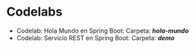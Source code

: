 # Codelabs
- Codelab: Hola Mundo en Spring Boot: Carpeta: ***hola-mundo***
- Codelab: Servicio REST en Spring Boot: Carpeta: ***demo***
